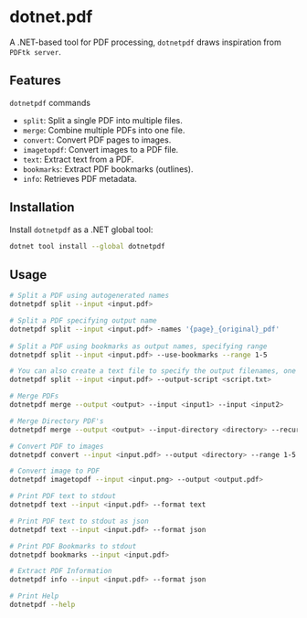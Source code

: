 ﻿# dotnet.pdf

A .NET-based tool for PDF processing, `dotnetpdf` draws  inspiration from `PDFtk server`. 

## Features

`dotnetpdf` commands

- `split`: Split a single PDF into multiple files.
- `merge`: Combine multiple PDFs into one file.
- `convert`: Convert PDF pages to images.
- `imagetopdf`: Convert images to a PDF file.
- `text`: Extract text from a PDF.
- `bookmarks`: Extract PDF bookmarks (outlines).
- `info`: Retrieves PDF metadata.

## Installation

Install `dotnetpdf` as a .NET global tool:

```bash
dotnet tool install --global dotnetpdf
```

## Usage

```bash
# Split a PDF using autogenerated names
dotnetpdf split --input <input.pdf>

# Split a PDF specifying output name
dotnetpdf split --input <input.pdf> -names '{page}_{original}_pdf'
 
# Split a PDF using bookmarks as output names, specifying range
dotnetpdf split --input <input.pdf> --use-bookmarks --range 1-5

# You can also create a text file to specify the output filenames, one filename per pdf page
dotnetpdf split --input <input.pdf> --output-script <script.txt>

# Merge PDFs
dotnetpdf merge --output <output> --input <input1> --input <input2> 

# Merge Directory PDF's
dotnetpdf merge --output <output> --input-directory <directory> --recursive false

# Convert PDF to images
dotnetpdf convert --input <input.pdf> --output <directory> --range 1-5 --encoder .png --dpi 100

# Convert image to PDF
dotnetpdf imagetopdf --input <input.png> --output <output.pdf>

# Print PDF text to stdout
dotnetpdf text --input <input.pdf> --format text

# Print PDF text to stdout as json
dotnetpdf text --input <input.pdf> --format json

# Print PDF Bookmarks to stdout
dotnetpdf bookmarks --input <input.pdf>

# Extract PDF Information
dotnetpdf info --input <input.pdf> --format json

# Print Help
dotnetpdf --help
```

